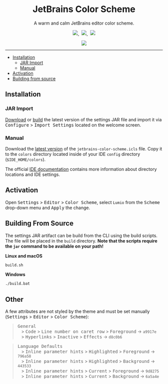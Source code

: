 <h1 align="center">JetBrains Color Scheme</h1>

<p align="center">A warm and calm JetBrains editor color scheme.</p>

<p align="center">
  <a href="https://github.com/arcticicestudio/lumio">
    <img src="https://img.shields.io/badge/color_palette-Lumio-9d8275.svg?style=flat-square" />
  </a>
  &nbsp;
  <a href="https://github.com/arcticicestudio/nord-jetbrains-editor">
    <img src="https://img.shields.io/badge/fork_of-Nord_JetBrains_Editor-958e6f.svg?style=flat-square" />
  </a>
  &nbsp;
  <a href="https://github.com/tonsky/FiraCode">
    <img src="https://img.shields.io/badge/font-Fira_Code-7e625e.svg?style=flat-square" />
  </a>
</p>

<p align="center"><img src="https://raw.githubusercontent.com/lippenstift/jetbrains-color-scheme/develop/src/assets/scrot-top.png"/><br></p>

---

* [Installation](#installation)
  * [JAR Import](#jar-import)
  * [Manual](#manual)
* [Activation](#activation)
* [Building from source](#building-from-source)

## Installation

### JAR Import

[Download](https://github.com/lippenstift/jetbrains-color-scheme/releases/latest) or [build](#building-from-source) the
latest version of the settings JAR file and import it via <kbd>Configure</kbd> > <kbd>Import Settings</kbd> located on
the welcome screen.


### Manual

Download the [latest version](https://github.com/lippenstift/jetbrains-color-scheme/releases/latest) of the
`jetbrains-color-scheme.icls` file. Copy it to the `colors` directory located inside of your IDE `config`
directory (`$IDE_HOME/colors`).

The official [IDE documentation](https://www.jetbrains.com/help/idea/project-and-ide-settings.html#d1733494e174)
contains more information about directory locations and IDE settings.

## Activation

Open <kbd>Settings</kbd> > <kbd>Editor</kbd> > <kbd>Color Scheme</kbd>, select `Lumio` from the <kbd>Scheme</kbd>
drop-down menu and <kbd>Apply</kbd> the change.


## Building From Source

The settings JAR artifact can be build from the CLI using the build scripts. The file will be placed in the `build`
directory. **Note that the scripts require the `jar` command to be available on your path!**

**Linux and macOS**

```sh
build.sh
```

**Windows**

```sh
./build.bat
```


## Other

A few attributes are not styled by the theme and must be set manually (<kbd>Settings</kbd> > <kbd>Editor</kbd> > <kbd>Color Scheme</kbd>):   
> <kbd>General</kbd>   
&nbsp;&nbsp; > <kbd>Code</kbd> > <kbd>Line number on caret row</kbd> > <kbd>Foreground</kbd> → `a9917e`  
&nbsp;&nbsp; > <kbd>Hyperlinks</kbd> > <kbd>Inactive</kbd> > <kbd>Effects</kbd> → `d8c0b6`  

> <kbd>Language Defaults</kbd>  
&nbsp;&nbsp; > <kbd>Inline parameter hints</kbd> > <kbd>Highlighted</kbd> > <kbd>Foreground</kbd> → `796a58`  
&nbsp;&nbsp; > <kbd>Inline parameter hints</kbd> > <kbd>Highlighted</kbd> > <kbd>Background</kbd> → `443533`  
&nbsp;&nbsp; > <kbd>Inline parameter hints</kbd> > <kbd>Current</kbd> > <kbd>Foreground</kbd> → `9d8275`  
&nbsp;&nbsp; > <kbd>Inline parameter hints</kbd> > <kbd>Current</kbd> > <kbd>Background</kbd> → `6a5a4e`
